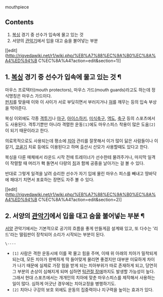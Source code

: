 mouthpiece  

## Contents

    

1. [복싱](%EB%B3%B5%EC%8B%B1.md) 경기 중 선수가 입속에 물고 있는 것 
2. 서양의 [관악기](%EA%B4%80%EC%95%85%EA%B8%B0.md)에서 입을 대고 숨을 불어넣는 부분 

[[edit](http://rigvedawiki.net/r1/wiki.php/%EB%A7%88%EC%9A%B0%EC%8A%A4%ED%94%B
C%EC%8A%A4?action=edit&section=1)]

## 1. [복싱](%EB%B3%B5%EC%8B%B1.md) 경기 중 선수가 입속에 물고 있는 것 ¶

마우스 프로텍터(mouth protectors), 마우스 가드(mouth guards)라고도 하는데 정식명칭은 마우스 가드이다.  
[펀치](%ED%8E%80%EC%B9%98.md)를 맞을때 이와 이 사이가 서로 부딪히면서 부러지거나
[혀](%ED%98%80.md)를 깨무는 등의 입속 부상을 막아준다.

  

복싱 이외에도 각종 [격투기](%EA%B2%A9%ED%88%AC%EA%B8%B0.md)나
[야구](%EC%95%BC%EA%B5%AC.md),
[아이스하키](%EC%95%84%EC%9D%B4%EC%8A%A4%ED%95%98%ED%82%A4.md),
[미식축구](%EB%AF%B8%EC%8B%9D%EC%B6%95%EA%B5%AC.md),
[역도](%EC%97%AD%EB%8F%84.md), [축구](%EC%B6%95%EA%B5%AC.md) 등의 스포츠에서도 사용된다.
격투기뿐만 아니라 격렬한 운동`[1]`에도 마우스피스 착용이 많은 도움`[2]`이 되기 때문이라고 한다.

  

의료목적으로도 사용되는데 평소에 [치아](%EC%B9%98%EC%95%84.md) 관리를 잘못해서 이가 많이 닳은 사람들이나 이갈기,
[코골기](%EC%BD%94%EA%B3%A8%EA%B8%B0.md) 치료 등에도 이용된다고 하며 출산시 산모가 사용할때도 있다고 한다.

  

복싱을 다룬 매체에서 라운드 시작 전에 트레이너가 선수한테 물려주거나, 마지막 일격이 작렬할 때 머리가 홱 돌면서 다량의
[침](%EC%B9%A8.md)과 함께 공중을 날아가는 걸 볼 수 있다.

  

반대로 그렇게 일격을 날려 승리한 선수가 자기 입에 물린 마우스 피스를 빼내고 땅바닥에 패대기 치면서 포효하는 장면도 자주 볼 수 있다.

  
  

[[edit](http://rigvedawiki.net/r1/wiki.php/%EB%A7%88%EC%9A%B0%EC%8A%A4%ED%94%B
C%EC%8A%A4?action=edit&section=2)]

## 2. 서양의 [관악기](%EA%B4%80%EC%95%85%EA%B8%B0.md)에서 입을 대고 숨을 불어넣는 부분 ¶

[서양](%EC%84%9C%EC%96%91.md) 관악기에서는 기본적으로 공기의 흐름을 좋게 만들게끔 설계돼 있고, 또 다수는
'리드'라는 떨림판이 장착되어 소리가 시작되는 부분이 된다.

  
  

`\----`

  * `[1]` 사람은 격한 운동시에 이를 꽉 물고 힘을 주며, 이때 위 아래의 치아가 밀착되게 되는데, 모든 치아가 완벽하게 딱 들어맞게 물리면 좋겠지만 대부분 미묘하게 차이가 나기 때문에 실제로 가장 힘을 받게 되는 치아부위가 따로 존재하게 되고, 당연히 그 부분의 손상이 심해지게 되며 심하면 [턱관절 장애](%ED%84%B1%EA%B4%80%EC%A0%88%20%EC%9E%A5%EC%95%A0.md)까지도 발생할 가능성이 높다. 그래서 현대 스포츠에서는 개개인의 치아에 맞춘 마우스피스를 제작해서 사용하는 일이 많다. 심하게 어긋난 경우에는 치아교정을 병행하기도.
  * `[2]` 치아나 구강의 보호 외에도 운동의 집중력이나 지구력을 높이는 효과가 있다.

